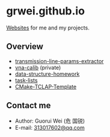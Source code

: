 # grwei.github.io

[Websites](https://grwei.github.io/) for me and my projects.

## Overview

- [transmission-line-params-extractor](https://grwei.github.io/transmission-line-params-extractor/)
- [vna-calib](https://github.com/grwei/vna-calib/) (private)
- [data-structure-homework](https://grwei.github.io/data-structure-homework/)
- [task-lists](https://grwei.github.io/task-lists/)
- [CMake-TCLAP-Template](https://grwei.github.io/CMake-TCLAP-Template/)

## Contact me

- Author: Guorui Wei (危 国锐)
- E-mail: 313017602@qq.com
